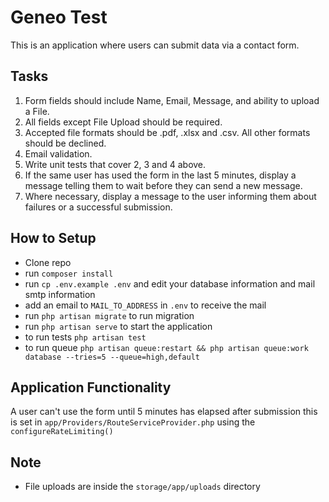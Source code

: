 # Geneo Test

This is an application where users can submit data via a contact form.

## Tasks

1.  Form fields should include Name, Email, Message, and ability to upload a File.
2.  All fields except File Upload should be required.
3.  Accepted file formats should be .pdf, .xlsx and .csv. All other formats should be declined.
4.  Email validation.
5.  Write unit tests that cover 2, 3 and 4 above.
6.  If the same user has used the form in the last 5 minutes, display a message telling them to wait before they can send a new message.
7.  Where necessary, display a message to the user informing them about failures or a successful submission.

## How to Setup

-   Clone repo
-   run `composer install`
-   run `cp .env.example .env` and edit your database information and mail smtp information
-   add an email to `MAIL_TO_ADDRESS` in `.env` to receive the mail
-   run `php artisan migrate` to run migration
-   run `php artisan serve` to start the application
-   to run tests `php artisan test`
-   to run queue `php artisan queue:restart && php artisan queue:work database --tries=5 --queue=high,default`

## Application Functionality

A user can't use the form until 5 minutes has elapsed after submission this is set in `app/Providers/RouteServiceProvider.php` using the `configureRateLimiting()`

## Note

-   File uploads are inside the `storage/app/uploads` directory
